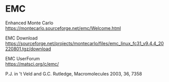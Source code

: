 # EMC

Enhanced Monte Carlo\
https://montecarlo.sourceforge.net/emc/Welcome.html

EMC Download\
https://sourceforge.net/projects/montecarlo/files/emc_linux_fc31_v9.4.4_20220801.tgz/download

EMC UserForum\
https://matsci.org/c/emc/

P.J. in 't Veld and G.C. Rutledge, Macromolecules 2003, 36, 7358


